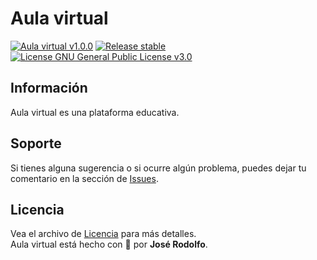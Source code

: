 # Aula virtual
[![Aula virtual v1.0.0](https://img.shields.io/badge/Aula%20virtual-v1.0.0-brightgreen)](https://github.com/jric2002/aula-virtual)
[![Release stable](https://img.shields.io/badge/Release-stable-brightgreen)](https://github.com/jric2002/aula-virtual)
[![License GNU General Public License v3.0](https://img.shields.io/badge/License-GNU%20General%20Public%20License%20v3.0-blue)](https://github.com/jric2002/aula-virtual/blob/master/LICENSE)

## Información
Aula virtual es una plataforma educativa.

## Soporte
Si tienes alguna sugerencia o si ocurre algún problema, puedes dejar tu comentario en la sección de [Issues](https://github.com/jric2002/aula-virtual/issues).

## Licencia
Vea el archivo de [Licencia](https://github.com/jric2002/aula-virtual/blob/master/LICENSE) para más detalles.  
Aula virtual está hecho con 💛 por **José Rodolfo**.